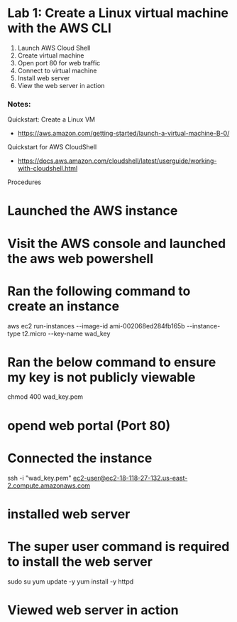 # Lab 1: Create a Linux virtual machine with the AWS CLI

1. Launch AWS Cloud Shell
3. Create virtual machine
4. Open port 80 for web traffic
5. Connect to virtual machine
6. Install web server
7. View the web server in action

### Notes:

Quickstart: Create a Linux VM
* https://aws.amazon.com/getting-started/launch-a-virtual-machine-B-0/

Quickstart for AWS CloudShell
* https://docs.aws.amazon.com/cloudshell/latest/userguide/working-with-cloudshell.html


Procedures

# Launched the AWS instance

# Visit the AWS console and launched the aws web powershell
# Ran the following command to create an instance
aws ec2 run-instances --image-id ami-002068ed284fb165b --instance-type t2.micro --key-name wad_key

# Ran the below command to ensure my key is not publicly viewable
chmod 400 wad_key.pem

# opend web portal (Port 80)
# Connected the instance
ssh -i "wad_key.pem" ec2-user@ec2-18-118-27-132.us-east-2.compute.amazonaws.com

# installed web server

# The super user command is required to install the web server

sudo su
yum update -y
yum install -y httpd

# Viewed web server in action
